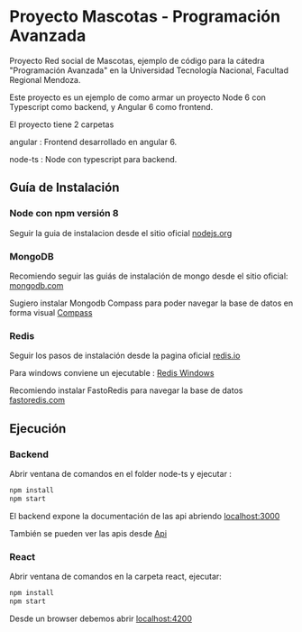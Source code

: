 # Proyecto Mascotas - Programación Avanzada

Proyecto Red social de Mascotas, ejemplo de código para la cátedra "Programación Avanzada" en la Universidad Tecnología Nacional, Facultad Regional Mendoza.

Este proyecto es un ejemplo de como armar un proyecto Node 6 con Typescript como backend, y Angular 6 como frontend.

El proyecto tiene 2 carpetas

angular :  Frontend desarrollado en angular 6.

node-ts : Node con typescript para backend.

## Guía de Instalación

### Node con npm versión 8

Seguir la guia de instalacion desde el sitio oficial [nodejs.org](https://nodejs.org/)

### MongoDB

Recomiendo seguir las guiás de instalación de mongo desde el sitio oficial: [mongodb.com](https://www.mongodb.com/download-center#community)


Sugiero instalar Mongodb Compass para poder navegar la base de datos en forma visual [Compass](https://www.mongodb.com/products/compass)

### Redis


Seguir los pasos de instalación desde la pagina oficial [redis.io](https://redis.io/download)

Para windows conviene un ejecutable : [Redis Windows](https://sourceforge.net/projects/redis/)

Recomiendo instalar FastoRedis para navegar la base de datos [fastoredis.com](https://fastoredis.com/)

## Ejecución

### Backend

Abrir ventana de comandos en el folder node-ts y ejecutar :

```bash
npm install
npm start
```

El backend expone la documentación de las api abriendo [localhost:3000](http://localhost:3000/)

También se pueden ver las apis desde [Api](./node-ts/README-API.md)

### React

Abrir ventana de comandos en la carpeta react, ejecutar:

```bash
npm install
npm start
```

Desde un browser debemos abrir [localhost:4200](http://localhost:4200/)

